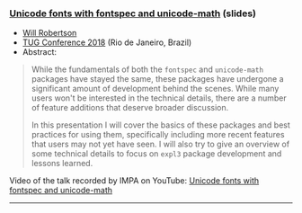 

### <a href="{{site.baseurl}}/publications/2018-wspr-fontspec-unimath-slides.pdf" target="_blank">Unicode fonts with fontspec and unicode-math</a> (slides)

+ [Will Robertson]({{site.baseurl}}/about/team/#will-robertson)
+ [TUG Conference 2018](http://tug.org/tug2018/) (Rio de Janeiro, Brazil)
+ Abstract:

> While the fundamentals of both the `fontspec` and
> `unicode-math` packages
> have stayed the same, these packages have undergone a significant
> amount of development behind the scenes. While many users won't
> be interested in the technical details, there are a number of feature
> additions that deserve broader discussion.
> 
> In this presentation I will cover the basics of these packages and best
> practices for using them, specifically including more recent features
> that users may not yet have seen. I will also try to give an overview of
> some technical details to focus on `expl3` package development and
> lessons learned.

Video of the talk recorded by IMPA on YouTube:  <a href="https://youtu.be/L0MfY6EkiKc" target="_blank">Unicode fonts with fontspec and unicode-math</a> 



***
